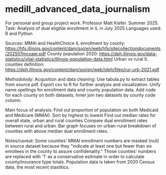 # medill_advanced_data_journalism
For personal and group project work. Professor Matt Kiefer. Summer 2025. 
Task: Analysis of dual eligible enrollment in IL in July 2025 
Languages used: R and Python

Sources: MMAI and HealthChoice IL enrollment by county: https://hfs.illinois.gov/content/dam/soi/en/web/hfs/sitecollectiondocuments/202507mcoaer.pdf County population 2020: https://dph.illinois.gov/data-statistics/vital-statistics/illinois-population-data.html Urban vs rural IL counties definition: https://dph.illinois.gov/content/dam/soi/en/web/idph/files/rur-urb-2021.pdf

Methodolody: 
Acqusition and data cleaning:
Use tabula.py to extract tables from source pdf. Export csv to R for further analysis and visualization. Unify name spellings for enrollment data and county population data. Add code for each county on both datasets, Inner join two datasets by county code column.

Main focus of analysis: 
Find out proportion of population on both Medicaid and Medicare (MMAI). 
Sort by highest to lowest Find out median rates for overall state, urban and rural counties Compare dual enrollment rates between rural and urban. 
Bar graph focuses on urban-rural breakdown of counties with above median dual enrollment rates.

Notes/caveat: Some counties' MMAI enrollment numbers are masked (null) in source dataset because they "indicate at least one but fewer than six enrollees in the county to assure confidenality." Those counties' numbers are replaced with '1' as a conservative estimate in order to calculate county/insurance type totals. Population data is taken from 2020 Census data, the most recent stastitics.
